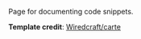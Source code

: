 Page for documenting code snippets.

**Template credit**: [Wiredcraft/carte](https://github.com/Wiredcraft/carte)
